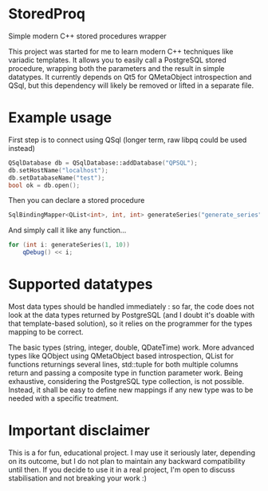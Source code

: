 StoredProq
==========

Simple modern C++ stored procedures wrapper

This project was started for me to learn modern C++ techniques like variadic templates.
It allows you to easily call a PostgreSQL stored procedure, wrapping both the parameters and the result in simple datatypes.
It currently depends on Qt5 for QMetaObject introspection and QSql, but this dependency will likely be removed or lifted in a separate file.


Example usage
=============

First step is to connect using QSql (longer term, raw libpq could be used instead)
```c++
QSqlDatabase db = QSqlDatabase::addDatabase("QPSQL");
db.setHostName("localhost");
db.setDatabaseName("test");
bool ok = db.open();
```

Then you can declare a stored procedure
```c++
SqlBindingMapper<QList<int>, int, int> generateSeries("generate_series");
```

And simply call it like any function…
```c++
for (int i: generateSeries(1, 10))
    qDebug() << i;
```


Supported datatypes
===================

Most data types should be handled immediately : so far, the code does not look at the data types returned by PostgreSQL (and I doubt it's doable with that template-based solution), so it relies on the programmer for the types mapping to be correct.

The basic types (string, integer, double, QDateTime) work.
More advanced types like QObject using QMetaObject based introspection, QList for functions returnings several lines, std::tuple for both multiple columns return and passing a composite type in function parameter work.
Being exhaustive, considering the PostgreSQL type collection, is not possible. Instead, it shall be easy to define new mappings if any new type was to be needed with a specific treatment.



Important disclaimer
====================

This is a for fun, educational project. I may use it seriously later, depending on its outcome, but I do not plan to maintain any backward compatibility until then. If you decide to use it in a real project, I'm open to discuss stabilisation and not breaking your work :)
